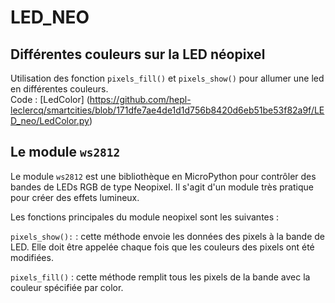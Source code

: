 # LED_NEO

## Différentes couleurs sur la LED néopixel
Utilisation des fonction `pixels_fill()` et `pixels_show()` pour allumer une led en différentes couleurs. <BR>
Code : [LedColor] (https://github.com/hepl-leclercq/smartcities/blob/171dfe7ae4de1d1d756b8420d6eb51be53f82a9f/LED_neo/LedColor.py)

## Le module `ws2812`

Le module `ws2812` est une bibliothèque en MicroPython pour contrôler des bandes de LEDs RGB de type Neopixel. Il s'agit d'un module très pratique pour créer des effets lumineux.


Les fonctions principales du module neopixel sont les suivantes :

`pixels_show():` : cette méthode envoie les données des pixels à la bande de LED. Elle doit être appelée chaque fois que les couleurs des pixels ont été modifiées.

`pixels_fill()` : cette méthode remplit tous les pixels de la bande avec la couleur spécifiée par color.





